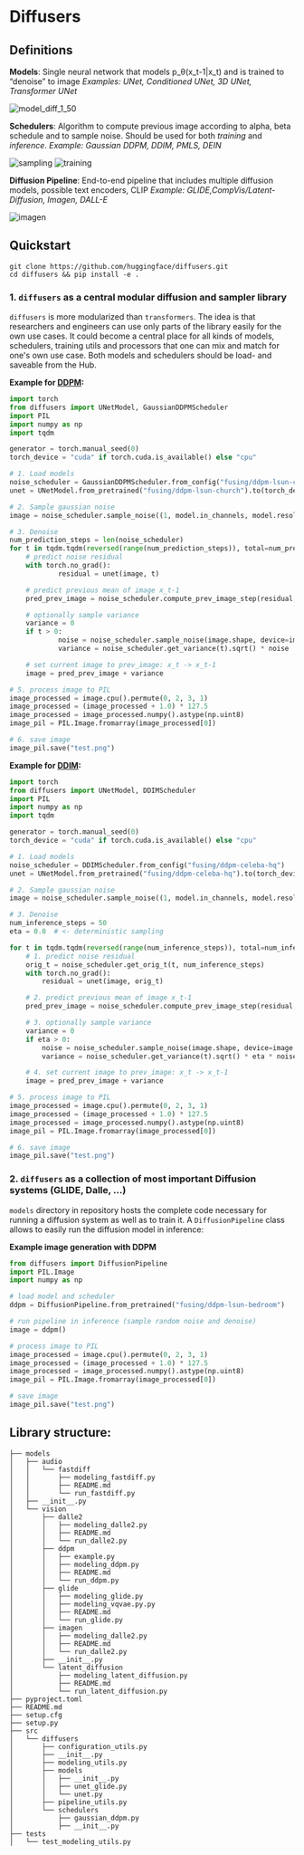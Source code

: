 # Diffusers

## Definitions

**Models**: Single neural network that models p_θ(x_t-1|x_t) and is trained to “denoise” to image
*Examples: UNet, Conditioned UNet, 3D UNet, Transformer UNet*

![model_diff_1_50](https://user-images.githubusercontent.com/23423619/171610307-dab0cd8b-75da-4d4e-9f5a-5922072e2bb5.png)

**Schedulers**: Algorithm to compute previous image according to alpha, beta schedule and to sample noise. Should be used for both *training* and *inference*.
*Example: Gaussian DDPM, DDIM, PMLS, DEIN*

![sampling](https://user-images.githubusercontent.com/23423619/171608981-3ad05953-a684-4c82-89f8-62a459147a07.png)
![training](https://user-images.githubusercontent.com/23423619/171608964-b3260cce-e6b4-4841-959d-7d8ba4b8d1b2.png)

**Diffusion Pipeline**: End-to-end pipeline that includes multiple diffusion models, possible text encoders, CLIP
*Example: GLIDE,CompVis/Latent-Diffusion, Imagen, DALL-E*

![imagen](https://user-images.githubusercontent.com/23423619/171609001-c3f2c1c9-f597-4a16-9843-749bf3f9431c.png)

## Quickstart

```
git clone https://github.com/huggingface/diffusers.git
cd diffusers && pip install -e .
```

### 1. `diffusers` as a central modular diffusion and sampler library

`diffusers` is more modularized than `transformers`. The idea is that researchers and engineers can use only parts of the library easily for the own use cases.
It could become a central place for all kinds of models, schedulers, training utils and processors that one can mix and match for one's own use case.
Both models and schedulers should be load- and saveable from the Hub.

**Example for [DDPM](https://arxiv.org/abs/2006.11239):**

```python
import torch
from diffusers import UNetModel, GaussianDDPMScheduler
import PIL
import numpy as np
import tqdm

generator = torch.manual_seed(0)
torch_device = "cuda" if torch.cuda.is_available() else "cpu"

# 1. Load models
noise_scheduler = GaussianDDPMScheduler.from_config("fusing/ddpm-lsun-church")
unet = UNetModel.from_pretrained("fusing/ddpm-lsun-church").to(torch_device)

# 2. Sample gaussian noise
image = noise_scheduler.sample_noise((1, model.in_channels, model.resolution, model.resolution), device=torch_device, generator=generator)

# 3. Denoise                                                                                                                                           
num_prediction_steps = len(noise_scheduler)
for t in tqdm.tqdm(reversed(range(num_prediction_steps)), total=num_prediction_steps):
	# predict noise residual
	with torch.no_grad():
			residual = unet(image, t)

	# predict previous mean of image x_t-1
	pred_prev_image = noise_scheduler.compute_prev_image_step(residual, image, t)

	# optionally sample variance
	variance = 0
	if t > 0:
			noise = noise_scheduler.sample_noise(image.shape, device=image.device, generator=generator)
			variance = noise_scheduler.get_variance(t).sqrt() * noise

	# set current image to prev_image: x_t -> x_t-1
	image = pred_prev_image + variance

# 5. process image to PIL
image_processed = image.cpu().permute(0, 2, 3, 1)
image_processed = (image_processed + 1.0) * 127.5
image_processed = image_processed.numpy().astype(np.uint8)
image_pil = PIL.Image.fromarray(image_processed[0])

# 6. save image
image_pil.save("test.png")
```

**Example for [DDIM](https://arxiv.org/abs/2010.02502):**

```python
import torch
from diffusers import UNetModel, DDIMScheduler
import PIL
import numpy as np
import tqdm

generator = torch.manual_seed(0)
torch_device = "cuda" if torch.cuda.is_available() else "cpu"

# 1. Load models
noise_scheduler = DDIMScheduler.from_config("fusing/ddpm-celeba-hq")
unet = UNetModel.from_pretrained("fusing/ddpm-celeba-hq").to(torch_device)

# 2. Sample gaussian noise
image = noise_scheduler.sample_noise((1, model.in_channels, model.resolution, model.resolution), device=torch_device, generator=generator)

# 3. Denoise                                                                                                                                           
num_inference_steps = 50
eta = 0.0  # <- deterministic sampling

for t in tqdm.tqdm(reversed(range(num_inference_steps)), total=num_inference_steps):
	# 1. predict noise residual
	orig_t = noise_scheduler.get_orig_t(t, num_inference_steps)
	with torch.no_grad():
	    residual = unet(image, orig_t)

	# 2. predict previous mean of image x_t-1
	pred_prev_image = noise_scheduler.compute_prev_image_step(residual, image, t, num_inference_steps, eta)

	# 3. optionally sample variance
	variance = 0
	if eta > 0:
		noise = noise_scheduler.sample_noise(image.shape, device=image.device, generator=generator)
		variance = noise_scheduler.get_variance(t).sqrt() * eta * noise

	# 4. set current image to prev_image: x_t -> x_t-1
	image = pred_prev_image + variance

# 5. process image to PIL
image_processed = image.cpu().permute(0, 2, 3, 1)
image_processed = (image_processed + 1.0) * 127.5
image_processed = image_processed.numpy().astype(np.uint8)
image_pil = PIL.Image.fromarray(image_processed[0])

# 6. save image
image_pil.save("test.png")
```

### 2. `diffusers` as a collection of most important Diffusion systems (GLIDE, Dalle, ...)
`models` directory in repository hosts the complete code necessary for running a diffusion system as well as to train it. A `DiffusionPipeline` class allows to easily run the diffusion model in inference:

**Example image generation with DDPM**

```python
from diffusers import DiffusionPipeline
import PIL.Image
import numpy as np

# load model and scheduler
ddpm = DiffusionPipeline.from_pretrained("fusing/ddpm-lsun-bedroom")

# run pipeline in inference (sample random noise and denoise)
image = ddpm()

# process image to PIL
image_processed = image.cpu().permute(0, 2, 3, 1)
image_processed = (image_processed + 1.0) * 127.5
image_processed = image_processed.numpy().astype(np.uint8)
image_pil = PIL.Image.fromarray(image_processed[0])

# save image
image_pil.save("test.png")
```

## Library structure:

```
├── models
│   ├── audio
│   │   └── fastdiff
│   │       ├── modeling_fastdiff.py
│   │       ├── README.md
│   │       └── run_fastdiff.py
│   ├── __init__.py
│   └── vision
│       ├── dalle2
│       │   ├── modeling_dalle2.py
│       │   ├── README.md
│       │   └── run_dalle2.py
│       ├── ddpm
│       │   ├── example.py
│       │   ├── modeling_ddpm.py
│       │   ├── README.md
│       │   └── run_ddpm.py
│       ├── glide
│       │   ├── modeling_glide.py
│       │   ├── modeling_vqvae.py.py
│       │   ├── README.md
│       │   └── run_glide.py
│       ├── imagen
│       │   ├── modeling_dalle2.py
│       │   ├── README.md
│       │   └── run_dalle2.py
│       ├── __init__.py
│       └── latent_diffusion
│           ├── modeling_latent_diffusion.py
│           ├── README.md
│           └── run_latent_diffusion.py
├── pyproject.toml
├── README.md
├── setup.cfg
├── setup.py
├── src
│   └── diffusers
│       ├── configuration_utils.py
│       ├── __init__.py
│       ├── modeling_utils.py
│       ├── models
│       │   ├── __init__.py
│       │   ├── unet_glide.py
│       │   └── unet.py
│       ├── pipeline_utils.py
│       └── schedulers
│           ├── gaussian_ddpm.py
│           ├── __init__.py
├── tests
│   └── test_modeling_utils.py
```
